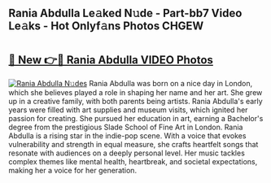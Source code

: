 ## Rania Abdulla Le𝚊ked N𝚞de - Part-bb7 Video Le𝚊ks - Hot Onlyf𝚊ns Photos CHGEW

# <h2><a href="http://ab70503.deff.icu/?id=Rania+Abdulla">🔗 New 👉🔴 Rania Abdulla VIDEO Photos</a></h2>

[![Rania Abdulla N𝚞des](https://i.imgur.com/rIISA9y.gif)](http://ab70503.deff.icu/?id=Rania+Abdulla)
Rania Abdulla was born on a nice day in London, which she believes played a role in shaping her name and her art. She grew up in a creative family, with both parents being artists. Rania Abdulla's early years were filled with art supplies and museum visits, which ignited her passion for creating. She pursued her education in art, earning a Bachelor's degree from the prestigious Slade School of Fine Art in London. Rania Abdulla is a rising star in the indie-pop scene. With a voice that evokes vulnerability and strength in equal measure, she crafts heartfelt songs that resonate with audiences on a deeply personal level. Her music tackles complex themes like mental health, heartbreak, and societal expectations, making her a voice for her generation.

